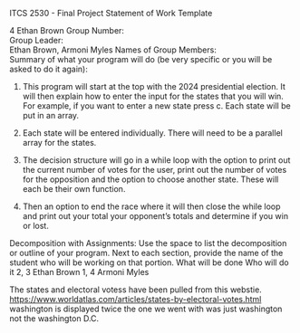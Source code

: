 ITCS 2530 - Final Project Statement of Work Template

4
Ethan Brown
Group Number:  
Group Leader:  
Ethan Brown, Armoni Myles 
Names of Group Members:  
Summary of what your program will do (be very specific or you will be asked to do it again):

1.	This program will start at the top with the 2024 presidential election. It will then explain how to enter the input for the states that you will win. 
For example, if you want to enter a new state press c. Each state will be put in an array.

2.	Each state will be entered individually. There will need to be a parallel array for the states.
3.	The decision structure will go in a while loop with the option to print out the current number of votes for the user, print out the number of votes for the opposition and the option to choose another state.  These will each be their own function.
4.	Then an option to end the race where it will then close the while loop and print out your total your opponent’s totals and determine if you win or lost.








Decomposition with Assignments:
Use the space to list the decomposition or outline of your program.  Next to each section, provide the name of the student who will be working on that portion.
What will be done	Who will do it
 2, 3	Ethan Brown
1, 4	Armoni Myles

 The states and electoral votess have been pulled from this webstie. 
 https://www.worldatlas.com/articles/states-by-electoral-votes.html
 washington is displayed twice the one we went with was just washington not the washington D.C.
	
